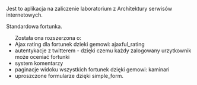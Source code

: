 Jest to aplikacja na zaliczenie laboratorium z Architektury serwisów internetowych.


Standardowa fortunka.
<ul>
Została ona rozszerzona o:
<li>Ajax rating dla fortunek dzieki gemowi: ajaxful_rating </li>
<li>autentykacje z twitterem - dzięki czemu każdy zalogowany urzytkownik może oceniać fortunki</li>
<li>system komentarzy</li>
<li>paginacje widoku wszystkich fortunek dzięki gemowi: kaminari</li>
<li>uproszczone formularze dzięki simple_form.</li>
</ul>